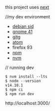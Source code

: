 this project uses [next](https://nextjs.org/docs/getting-started)

//my dev environment
* [debian sid](https://wiki.debian.org/DebianUnstable)
* [gnome 41](https://help.gnome.org/misc/release-notes/41.0/)
* [gitg](https://wiki.gnome.org/Apps/Gitg)
* [atom](https://atom.io/)
* firefox 93
* [npm](https://packages.debian.org/sid/npm)
* [nvm](https://github.com/nvm-sh/nvm)

// running dev
```
$ nvm install --lts
$ node --version
v14.18.1
$ npm ci
$ npm run dev
```
http://localhost:3000/
